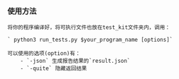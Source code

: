 ### 使用方法
    将你的程序编译好，将可执行文件也放在test_kit文件夹内，调用：
    
    ` python3 run_tests.py $your_program_name [options]`
    
    可以使用的选项(option)有：
        - `-json` 生成报告结果的`result.json`
        - `-quite` 隐藏返回结果 
